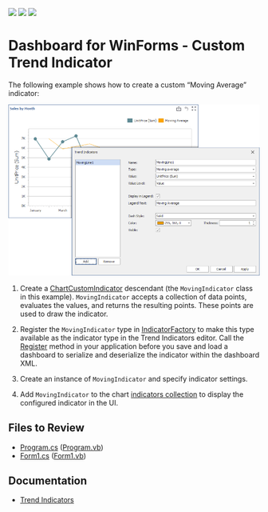 <!-- default badges list -->
![](https://img.shields.io/endpoint?url=https://codecentral.devexpress.com/api/v1/VersionRange/648232952/2023.1)
[![](https://img.shields.io/badge/Open_in_DevExpress_Support_Center-FF7200?style=flat-square&logo=DevExpress&logoColor=white)](https://supportcenter.devexpress.com/ticket/details/T1169475)
[![](https://img.shields.io/badge/📖_How_to_use_DevExpress_Examples-e9f6fc?style=flat-square)](https://docs.devexpress.com/GeneralInformation/403183)
<!-- default badges end -->

# Dashboard for WinForms - Custom Trend Indicator

The following example shows how to create a custom “Moving Average” indicator:

![Moving Average Indicator](Images/custom-indicator.png)

1. Create a [ChartCustomIndicator](https://docs.devexpress.com/Dashboard/DevExpress.DashboardCommon.ChartCustomIndicator) descendant (the `MovingIndicator` class in this example). `MovingIndicator` accepts a collection of data points, evaluates the values, and returns the resulting points. These points are used to draw the indicator.

2. Register the `MovingIndicator` type in [IndicatorFactory](https://docs.devexpress.com/Dashboard/DevExpress.DashboardCommon.IndicatorFactory) to make this type available as the indicator type in the Trend Indicators editor. Call the [Register](https://docs.devexpress.com/Dashboard/DevExpress.DashboardCommon.IndicatorFactory.Register--1(System.String)) method in your application before you save and load a dashboard to serialize and deserialize the indicator within the dashboard XML.

3. Create an instance of `MovingIndicator` and specify indicator settings.

4. Add `MovingIndicator` to the chart [indicators collection](https://docs.devexpress.com/Dashboard/DevExpress.DashboardCommon.ChartDashboardItem.Indicators) to display the configured indicator in the UI.

## Files to Review

- [Program.cs](./CS/WinformsIndicator/Program.cs) ([Program.vb](./VB/WinformsIndicator/Program.vb))
- [Form1.cs](./CS/WinformsIndicator/FormDesigner.cs) ([Form1.vb](./VB/WinformsIndicator/FormDesigner.vb))

## Documentation

- [Trend Indicators](https://docs.devexpress.com/Dashboard/404406/winforms-dashboard/winforms-designer/create-dashboards-in-the-winforms-designer/dashboard-item-settings/chart/trend-indicators?v=23.1)


